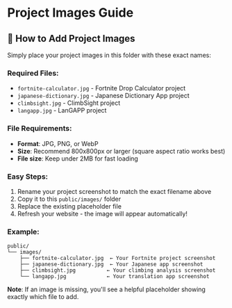 # Project Images Guide

## 📁 How to Add Project Images

Simply place your project images in this folder with these exact names:

### Required Files:
- `fortnite-calculator.jpg` - Fortnite Drop Calculator project
- `japanese-dictionary.jpg` - Japanese Dictionary App project  
- `climbsight.jpg` - ClimbSight project
- `langapp.jpg` - LanGAPP project

### File Requirements:
- **Format**: JPG, PNG, or WebP
- **Size**: Recommend 800x800px or larger (square aspect ratio works best)
- **File size**: Keep under 2MB for fast loading

### Easy Steps:
1. Rename your project screenshot to match the exact filename above
2. Copy it to this `public/images/` folder
3. Replace the existing placeholder file
4. Refresh your website - the image will appear automatically!

### Example:
```
public/
└── images/
    ├── fortnite-calculator.jpg  ← Your Fortnite project screenshot
    ├── japanese-dictionary.jpg  ← Your Japanese app screenshot  
    ├── climbsight.jpg          ← Your climbing analysis screenshot
    └── langapp.jpg             ← Your translation app screenshot
```

**Note**: If an image is missing, you'll see a helpful placeholder showing exactly which file to add. 